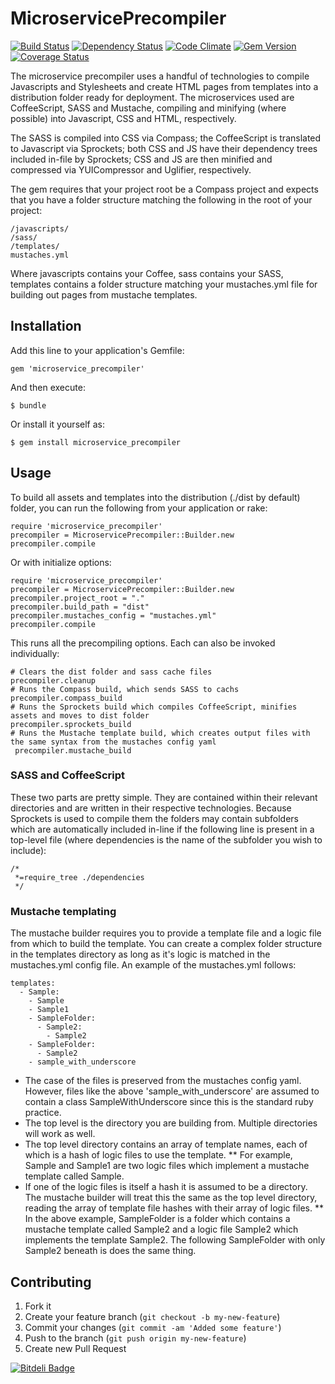 # MicroservicePrecompiler

[![Build Status](https://api.travis-ci.org/barnabyalter/microservice_precompiler.png)](https://travis-ci.org/barnabyalter/microservice_precompiler)
[![Dependency Status](https://gemnasium.com/barnabyalter/microservice_precompiler.png)](https://gemnasium.com/barnabyalter/microservice_precompiler)
[![Code Climate](https://codeclimate.com/github/barnabyalter/microservice_precompiler.png)](https://codeclimate.com/github/barnabyalter/microservice_precompiler)
[![Gem Version](https://badge.fury.io/rb/microservice_precompiler.png)](http://badge.fury.io/rb/microservice_precompiler)
[![Coverage Status](https://coveralls.io/repos/barnabyalter/microservice_precompiler/badge.png?branch=master)](https://coveralls.io/r/barnabyalter/microservice_precompiler)

The microservice precompiler uses a handful of technologies to compile Javascripts and Stylesheets and create HTML pages from templates into a distribution folder ready for deployment. The microservices used are CoffeeScript, SASS and Mustache, compiling and minifying (where possible) into Javascript, CSS and HTML, respectively.

The SASS is compiled into CSS via Compass; the CoffeeScript is translated to Javascript via Sprockets; both CSS and JS have their dependency trees included in-file by Sprockets; CSS and JS are then minified and compressed via YUICompressor and Uglifier, respectively. 

The gem requires that your project root be a Compass project and expects that you have a folder structure matching the following in the root of your project:

    /javascripts/ 
    /sass/
    /templates/
    mustaches.yml

Where javascripts contains your Coffee, sass contains your SASS, templates contains a folder structure matching your mustaches.yml file for building out pages from mustache templates. 

## Installation

Add this line to your application's Gemfile:

    gem 'microservice_precompiler'

And then execute:

    $ bundle

Or install it yourself as:

    $ gem install microservice_precompiler

## Usage

To build all assets and templates into the distribution (./dist by default) folder, you can run the following from your application or rake:

    require 'microservice_precompiler'
    precompiler = MicroservicePrecompiler::Builder.new
    precompiler.compile
  
Or with initialize options:
  
    require 'microservice_precompiler'
    precompiler = MicroservicePrecompiler::Builder.new
    precompiler.project_root = "."
    precompiler.build_path = "dist"
    precompiler.mustaches_config = "mustaches.yml"
    precompiler.compile
  
This runs all the precompiling options. Each can also be invoked individually:

    # Clears the dist folder and sass cache files
    precompiler.cleanup
    # Runs the Compass build, which sends SASS to cachs
    precompiler.compass_build
    # Runs the Sprockets build which compiles CoffeeScript, minifies assets and moves to dist folder
    precompiler.sprockets_build
    # Runs the Mustache template build, which creates output files with the same syntax from the mustaches config yaml
     precompiler.mustache_build
  
### SASS and CoffeeScript

These two parts are pretty simple. They are contained within their relevant directories and are written in their respective technologies. Because Sprockets is used to compile them the folders may contain subfolders which are automatically included in-line if the following line is present in a top-level file (where dependencies is the name of the subfolder you wish to include):

    /*
     *=require_tree ./dependencies
     */

### Mustache templating

The mustache builder requires you to provide a template file and a logic file from which to build the template. You can create a complex folder structure in the templates directory as long as it's logic is matched in the mustaches.yml config file. An example of the mustaches.yml follows:

    templates:
      - Sample:
        - Sample
        - Sample1
        - SampleFolder:
          - Sample2:
            - Sample2
        - SampleFolder:
          - Sample2
        - sample_with_underscore

* The case of the files is preserved from the mustaches config yaml. However, files like the above 'sample_with_underscore' are assumed to contain a class SampleWithUnderscore since this is the standard ruby practice.
* The top level is the directory you are building from. Multiple directories will work as well.
* The top level directory contains an array of template names, each of which is a hash of logic files to use the template.
** For example, Sample and Sample1 are two logic files which implement a mustache template called Sample.
* If one of the logic files is itself a hash it is assumed to be a directory. The mustache builder will treat this the same as the top level directory, reading the array of template file hashes with their array of logic files.
** In the above example, SampleFolder is a folder which contains a mustache template called Sample2 and a logic file Sample2 which implements the template Sample2. The following SampleFolder with only Sample2 beneath is does the same thing.

## Contributing

1. Fork it
2. Create your feature branch (`git checkout -b my-new-feature`)
3. Commit your changes (`git commit -am 'Added some feature'`)
4. Push to the branch (`git push origin my-new-feature`)
5. Create new Pull Request


[![Bitdeli Badge](https://d2weczhvl823v0.cloudfront.net/barnabyalter/microservice_precompiler/trend.png)](https://bitdeli.com/free "Bitdeli Badge")

